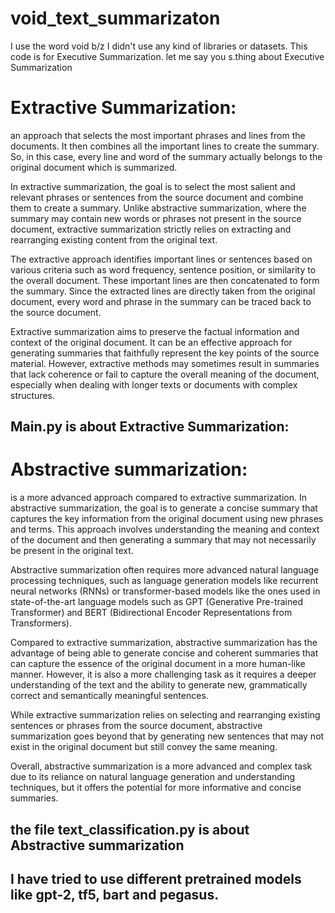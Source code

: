 # void_text_summarizaton
I use the word void b/z I didn't use any kind of libraries or datasets.
This code is for Executive Summarization. let me say you s.thing about Executive Summarization

# Extractive Summarization: 
an approach that selects the most important phrases and lines from the documents. It then combines all the important lines to create the summary. So, in this case, every line and word of the summary actually belongs to the original document which is summarized.

In extractive summarization, the goal is to select the most salient and relevant phrases or sentences from the source document and combine them to create a summary. Unlike abstractive summarization, where the summary may contain new words or phrases not present in the source document, extractive summarization strictly relies on extracting and rearranging existing content from the original text.

The extractive approach identifies important lines or sentences based on various criteria such as word frequency, sentence position, or similarity to the overall document. These important lines are then concatenated to form the summary. Since the extracted lines are directly taken from the original document, every word and phrase in the summary can be traced back to the source document.

Extractive summarization aims to preserve the factual information and context of the original document. It can be an effective approach for generating summaries that faithfully represent the key points of the source material. However, extractive methods may sometimes result in summaries that lack coherence or fail to capture the overall meaning of the document, especially when dealing with longer texts or documents with complex structures.

## Main.py is about Extractive Summarization:

# Abstractive summarization:
is a more advanced approach compared to extractive summarization. In abstractive summarization, the goal is to generate a concise summary that captures the key information from the original document using new phrases and terms. This approach involves understanding the meaning and context of the document and then generating a summary that may not necessarily be present in the original text.

Abstractive summarization often requires more advanced natural language processing techniques, such as language generation models like recurrent neural networks (RNNs) or transformer-based models like the ones used in state-of-the-art language models such as GPT (Generative Pre-trained Transformer) and BERT (Bidirectional Encoder Representations from Transformers).

Compared to extractive summarization, abstractive summarization has the advantage of being able to generate concise and coherent summaries that can capture the essence of the original document in a more human-like manner. However, it is also a more challenging task as it requires a deeper understanding of the text and the ability to generate new, grammatically correct and semantically meaningful sentences.

While extractive summarization relies on selecting and rearranging existing sentences or phrases from the source document, abstractive summarization goes beyond that by generating new sentences that may not exist in the original document but still convey the same meaning.

Overall, abstractive summarization is a more advanced and complex task due to its reliance on natural language generation and understanding techniques, but it offers the potential for more informative and concise summaries.

## the file text_classification.py is about Abstractive summarization

## I have tried to use different pretrained models like gpt-2, tf5, bart and pegasus.
